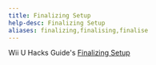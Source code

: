 ```yaml
---
title: Finalizing Setup
help-desc: Finalizing Setup
aliases: finalizing,finalising,finalise
---
```


Wii U Hacks Guide's [Finalizing Setup](https://wiiu.hacks.guide/aroma/finalizing-setup)
